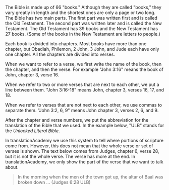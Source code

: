 
The Bible is made up of 66 "books." Although they are called "books," they vary greatly in length and the shortest ones are only a page or two long. The Bible has two main parts. The first part was written first and is called the Old Testament. The second part was written later and is called the New Testament. The Old Testament has 39 books and the New Testament has 27 books. (Some of the books in the New Testament are letters to people.)

Each book is divided into chapters. Most books have more than one chapter, but Obadiah, Philemon, 2 John, 3 John, and Jude each have only one chapter. All the chapters are divided into verses.

When we want to refer to a verse, we first write the name of the book, then the chapter, and then the verse. For example "John 3:16" means the book of John, chapter 3, verse 16.

When we refer to two or more verses that are next to each other, we put a line between them. "John 3:16-18" means John, chapter 3, verses 16, 17, and 18.

When we refer to verses that are not next to each other, we use commas to separate them. "John 3:2, 6, 9" means John chapter 3, verses 2, 6, and 9.

After the chapter and verse numbers, we put the abbreviation for the translation of the Bible that we used. In the example below, "ULB" stands for the *Unlocked Literal Bible*.

In translationAcademy we use this system to tell where portions of scripture come from. However, this does not mean that the whole verse or set of verses is shown. The text below comes from Judges, chapter 6, verse 28, but it is not the whole verse. The verse has more at the end. In translationAcademy, we only show the part of the verse that we want to talk about.
>In the morning when the men of the town got up, the altar of Baal was broken down ... (Judges 6:28 ULB)
